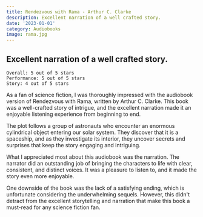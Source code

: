 ```yaml
---
title: Rendezvous with Rama - Arthur C. Clarke
description: Excellent narration of a well crafted story.
date: '2023-01-01'
category: Audiobooks
image: rama.jpg
---
```


## Excellent narration of a well crafted story.

```
Overall: 5 out of 5 stars
Performance: 5 out of 5 stars
Story: 4 out of 5 stars
```

As a fan of science fiction, I was thoroughly impressed with the audiobook version of Rendezvous with Rama, written by Arthur C. Clarke. This book was a well-crafted story of intrigue, and the excellent narration made it an enjoyable listening experience from beginning to end.

The plot follows a group of astronauts who encounter an enormous cylindrical object entering our solar system. They discover that it is a spaceship, and as they investigate its interior, they uncover secrets and surprises that keep the story engaging and intriguing.

What I appreciated most about this audiobook was the narration. The narrator did an outstanding job of bringing the characters to life with clear, consistent, and distinct voices. It was a pleasure to listen to, and it made the story even more enjoyable.

One downside of the book was the lack of a satisfying ending, which is unfortunate considering the underwhelming sequels. However, this didn't detract from the excellent storytelling and narration that make this book a must-read for any science fiction fan.